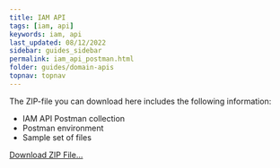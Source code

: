 ```yaml
---
title: IAM API
tags: [iam, api]
keywords: iam, api
last_updated: 08/12/2022
sidebar: guides_sidebar
permalink: iam_api_postman.html
folder: guides/domain-apis
topnav: topnav
---
```


The ZIP-file you can download here includes the following information:

- IAM API Postman collection
- Postman environment
- Sample set of files

[Download ZIP File...](/youforce-api-documentation/pages/guides/postman/download/DummyCollection.zip)
